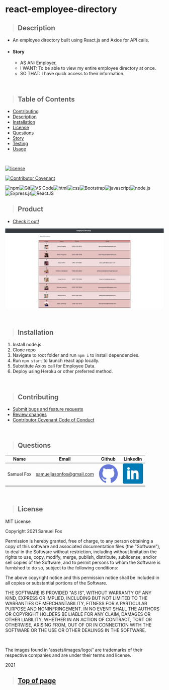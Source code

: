 
# react-employee-directory

>## Description 

* An employee directory built using React.js and Axios for API calls.
* #### Story
    * AS AN: Employer,
    * I WANT: To be able to view my entire employee directory at once.
    * SO THAT: I have quick access to their information.

<br>

>## Table of Contents

* [Contributing](#Contributing)
* [Description](#Description)
* [Installation](#Installation)
* [License](#License)
* [Questions](#Questions)
* [Story](#Story)
* [Testing](#Testing)
* [Usage](#Usage)
<br>

[![license](https://img.shields.io/badge/License-MIT-blue)](#License)
<br>

[![Contributor Covenant](https://img.shields.io/badge/Contributor%20Covenant-v2.0%20adopted-ff69b4.svg)](https://www.contributor-covenant.org/)
<br>

![npm](https://img.shields.io/badge/-npm-CB3837?logo=NPM)![Git](https://img.shields.io/badge/-Git-F05032?logo=git&logoColor=white)![VS Code](https://img.shields.io/badge/-VS%20Code-4D4D4D?logo=Visual%20Studio%20Code&logoColor=007ACC)![html](https://img.shields.io/badge/-HTML5-blue?logo=html5)![css](https://img.shields.io/badge/-CSS3-red?logo=css3)![Bootstrap](https://img.shields.io/badge/-Bootstrap-7952B3?logo=Bootstrap&logoColor=white)![javascript](https://img.shields.io/badge/-JavaScript-F7DF1E?logo=javascript&logoColor=black)![node.js](https://img.shields.io/badge/-Node.js-339933?logo=node.js&logoColor=white)![Express.js](https://img.shields.io/badge/-Express.js-000000?logo=JavaScript&logoColor=yellow)![ReactJS](https://img.shields.io/badge/-React.js-000000?logo=React&logoColor=61DAFB)



>## Product

* [Check it out!](https://sjf-react-employee-directory.herokuapp.com/) 

![Screenshot](./public/assets/images/screenshot.png)

<br>

>## Installation

1. Install node.js
2. Clone repo
3. Navigate to root folder and run `npm i` to install dependencies.
4. Run `npm start` to launch react app locally.
5. Substitute Axios call for Employee Data.
6. Deploy using Heroku or other preferred method.

<br>

>## Contributing

* [Submit bugs and feature requests](https://github.com/samuelfox1/react-employee-directory/issues)
* [Review changes](https://github.com/samuelfox1/react-employee-directory/pulls)
* [Contributor Covenant Code of Conduct](https://www.contributor-covenant.org/)

<br>


>## Questions

| Name | Email  | Github  | LinkedIn |
| :--: | :----: | :-----: | :------: |
| Samuel Fox | samueljasonfox@gmail.com | [![Github](./public/assets/images/logo/github.png)](https://github.com/samuelfox1) | [![LinkedIn](./public/assets/images/logo/linkedin.png)](https://www.linkedin.com/in/samuel-fox-tacoma) |

<br>

>## License

MIT License

Copyright 2021 Samuel Fox

Permission is hereby granted, free of charge, to any person obtaining a copy of this software and associated documentation files (the "Software"), to deal in the Software without restriction, including without limitation the rights to use, copy, modify, merge, publish, distribute, sublicense, and/or sell copies of the Software, and to permit persons to whom the Software is furnished to do so, subject to the following conditions:

The above copyright notice and this permission notice shall be included in all copies or substantial portions of the Software.

THE SOFTWARE IS PROVIDED "AS IS", WITHOUT WARRANTY OF ANY KIND, EXPRESS OR IMPLIED, INCLUDING BUT NOT LIMITED TO THE WARRANTIES OF MERCHANTABILITY, FITNESS FOR A PARTICULAR PURPOSE AND NONINFRINGEMENT. IN NO EVENT SHALL THE AUTHORS OR COPYRIGHT HOLDERS BE LIABLE FOR ANY CLAIM, DAMAGES OR OTHER LIABILITY, WHETHER IN AN ACTION OF CONTRACT, TORT OR OTHERWISE, ARISING FROM, OUT OF OR IN CONNECTION WITH THE SOFTWARE OR THE USE OR OTHER DEALINGS IN THE SOFTWARE.

<br>

The images found in 'assets/images/logo/' are trademarks of their respective companies and are under their terms and license.
<br>

2021
<br>

>## [Top of page](#react-employee-directory)
